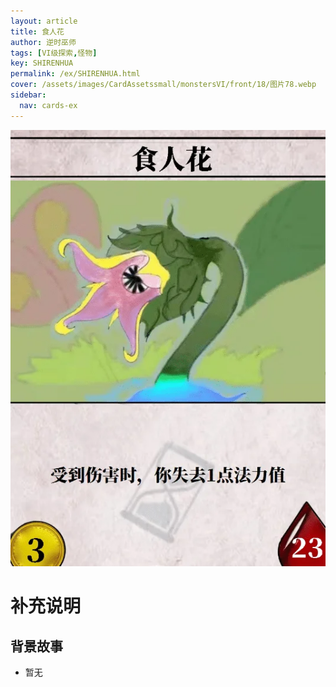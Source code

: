 ```yaml
---
layout: article
title: 食人花
author: 逆时巫师
tags: [VI级探索,怪物]
key: SHIRENHUA
permalink: /ex/SHIRENHUA.html
cover: /assets/images/CardAssetssmall/monstersVI/front/18/图片78.webp
sidebar:
  nav: cards-ex
---
```

![](/assets/images/CardAssets/monstersVI/front/18/图片78.webp)

# 补充说明



## 背景故事
* 暂无